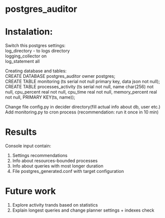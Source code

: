 # postgres_auditor

# Instalation:
Switch this postgres settings: \
log_directory - to logs directory \
logging_collector on \
log_statement all 

Creating database and tables: \
CREATE DATABASE postgres_auditor owner postgres; \
CREATE TABLE monitoring (ts serial not null primary key, data json not null); \
CREATE TABLE processes_activity (ts serial not null, name char(256) not null, cpu_percent real not null, cpu_time real not null, memory_percent real not null, PRIMARY KEY(ts, name));

Change file config.py in decider directory(fill actual info about db, user etc.) \
Add monitoring.py to cron process (recommendation: run it once in 10 min)

# Results
Console input contain: 
1. Settings recommendations
2. Info about resources-bounded processes 
3. Info about queries with most longer duration 
4. File postgres_generated.conf with target configuration

# Future work
1. Explore activity trands based on statistics
2. Explain longest queries and change planner settings + indexes check


